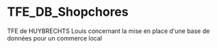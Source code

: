 # TFE_DB_Shopchores
TFE de HUYBRECHTS Louis concernant la mise en place d'une base de données pour un commerce local
